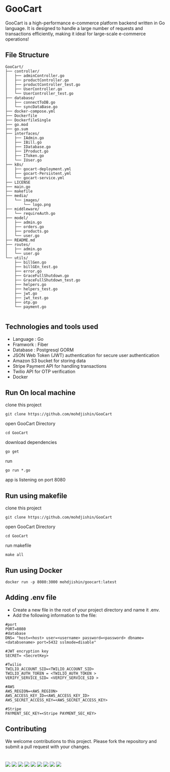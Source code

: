 # GooCart



GooCart is a high-performance e-commerce platform backend written in Go language. It is designed to handle a large number of requests and transactions efficiently, making it ideal for large-scale e-commerce operations!


## File Structure
```
GooCart/
├── controller/
│   ├── adminController.go
│   ├── productController.go
│   ├── productController_test.go
│   ├── UserController.go
│   └── UserController_test.go
├── database/
│   ├── connectToDB.go
│   └── syncDataBase.go
├── docker-compose.yml
├── Dockerfile
├── DockerfileSingle
├── go.mod
├── go.sum
├── interfaces/
│   ├── IAdmin.go
│   ├── IBill.go
│   ├── IDatabase.go
│   ├── IProduct.go
│   ├── IToken.go
│   └── IUser.go
├── k8s/
│   ├── gocart-deployment.yml
│   ├── gocart-Persistent.yml
│   └── gocart-service.yml
├── LICENSE
├── main.go
├── makefile
├── media/
│   └── images/
│       └── logo.png
├── middleware/
│   └── requireAuth.go
├── model/
│   ├── admin.go
│   ├── orders.go
│   ├── products.go
│   └── user.go
├── README.md
├── routes/
│   ├── admin.go
│   └── user.go
└── utils/
    ├── billGen.go
    ├── billGEn_test.go
    ├── error.go
    ├── GraceFullShutdown.go
    ├── GraceFullShutdown_test.go
    ├── helpers.go
    ├── helpers_test.go
    ├── jwt.go
    ├── jwt_test.go
    ├── otp.go
    └── payment.go


```





## Technologies and tools used

- Language : Go                                                             
- Framwork : Fiber
- Database : Postgresql GORM
- JSON Web Token (JWT) authentication for secure user authentication         
- Amazon S3 bucket for storing data
- Stripe Payment API for handling transactions
- Twilio API for OTP verification                 
- Docker



## Run On local machine

clone this project

```
git clone https://github.com/mohdjishin/GooCart
```

open GooCart Directory

```
cd GooCart
```

download dependencies

```
go get
```

run

```
go run *.go
```

app is listening on port 8080



## Run using makefile

clone this project

```
git clone https://github.com/mohdjishin/GooCart
```

open GooCart Directory

```
cd GooCart
```

run makefile
```
make all
```


## Run using Docker

```
docker run -p 8080:3000 mohdjishin/goocart:latest
```

## Adding .env file
- Create a new file in the root of your project directory and name it .env.
- Add the following information to the file:
```
#port
PORT=8080
#database
DNS= "host=<host> user=<username> password=<password> dbname=<databsename> port=5432 sslmode=disable"

#JWT encryption key
SECRET= <SecretKey>

#Twilio
TWILIO_ACCOUNT_SID=<TWILIO_ACCOUNT_SID>
TWILIO_AUTH_TOKEN = <TWILIO_AUTH_TOKEN >
VERIFY_SERVICE_SID= <VERIFY_SERVICE_SID >

#AWS
AWS_REGION=<AWS_REGION>
AWS_ACCESS_KEY_ID=<AWS_ACCESS_KEY_ID>
AWS_SECRET_ACCESS_KEY=<AWS_SECRET_ACCESS_KEY>

#Stripe
PAYMENT_SEC_KEY=<Stripe PAYMENT_SEC_KEY>
```


## Contributing
We welcome contributions to this project. Please fork the repository and submit a pull request with your changes.

#
<img src="https://img.shields.io/badge/Go-00ADD8?style=for-the-badge&logo=go&logoColor=white" />  <img src="https://img.shields.io/badge/JWT-000000?style=for-the-badge&logo=JSON%20web%20tokens&logoColor=white"/>   <img src="https://img.shields.io/badge/Twilio-F22F46?style=for-the-badge&logo=Twilio&logoColor=white"/>   <img src="https://img.shields.io/badge/Amazon_AWS-FF9900?style=for-the-badge&logo=amazonaws&logoColor=white"/>  <img src="https://img.shields.io/badge/Docker-2CA5E0?style=for-the-badge&logo=docker&logoColor=white" />   <img src="https://img.shields.io/badge/PostgreSQL-316192?style=for-the-badge&logo=postgresql&logoColor=white" />  <img src="https://img.shields.io/badge/Stripe-626CD9?style=for-the-badge&logo=Stripe&logoColor=white" />   <img src="https://img.shields.io/badge/GitHub_Actions-2088FF?style=for-the-badge&logo=github-actions&logoColor=white" />   <img src="https://img.shields.io/badge/kubernetes-326ce5.svg?&style=for-the-badge&logo=kubernetes&logoColor=white" />

